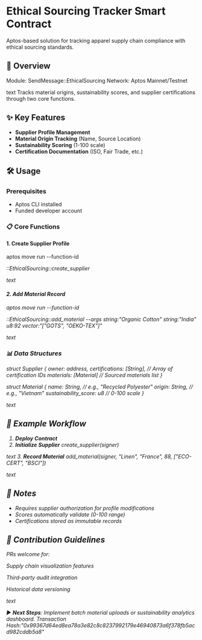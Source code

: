 # Ethical Sourcing Tracker Smart Contract

Aptos-based solution for tracking apparel supply chain compliance with ethical sourcing standards.

## 📑 Overview
Module: SendMessage::EthicalSourcing
Network: Aptos Mainnet/Testnet

text
Tracks material origins, sustainability scores, and supplier certifications through two core functions.

## ✨ Key Features
- **Supplier Profile Management** 
- **Material Origin Tracking** (Name, Source Location)
- **Sustainability Scoring** (1-100 scale)
- **Certification Documentation** (ISO, Fair Trade, etc.)

## 🛠️ Usage

### Prerequisites
- Aptos CLI installed
- Funded developer account

### 📋 Core Functions

#### 1. Create Supplier Profile
aptos move run --function-id <address>::EthicalSourcing::create_supplier

text

#### 2. Add Material Record
aptos move run --function-id <address>::EthicalSourcing::add_material
--args string:"Organic Cotton"
string:"India"
u8:92
vector<string>:"["GOTS", "OEKO-TEX"]"

text

### 📊 Data Structures
struct Supplier {
owner: address,
certifications: [String], // Array of certification IDs
materials: [Material] // Sourced materials list
}

struct Material {
name: String, // e.g., "Recycled Polyester"
origin: String, // e.g., "Vietnam"
sustainability_score: u8 // 0-100 scale
}

text

## 🔄 Example Workflow
1. **Deploy Contract**
2. **Initialize Supplier**
create_supplier(signer)

text
3. **Record Material**
add_material(signer, "Linen", "France", 88, ["ECO-CERT", "BSCI"])

text

## 📌 Notes
- Requires supplier authorization for profile modifications
- Scores automatically validate (0-100 range)
- Certifications stored as immutable records

## 🤝 Contribution Guidelines
PRs welcome for:

Supply chain visualization features

Third-party audit integration

Historical data versioning

text

▶️ **Next Steps**: Implement batch material uploads or sustainability analytics dashboard.
Transaction Hash:"0x99367d64ed8ea78a3e82c8c8237992179e46940873a6f378fb5acd982cddb5a8"
